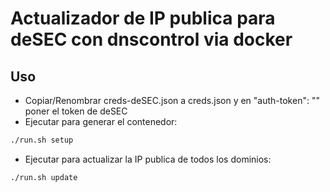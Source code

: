 # Actualizador de IP publica para deSEC con dnscontrol via docker
## Uso
* Copiar/Renombrar creds-deSEC.json a creds.json y en "auth-token": "" poner el token de deSEC
* Ejecutar para generar el contenedor:
```bash
./run.sh setup
```
* Ejecutar para actualizar la IP publica de todos los dominios:
```bash
./run.sh update
```
